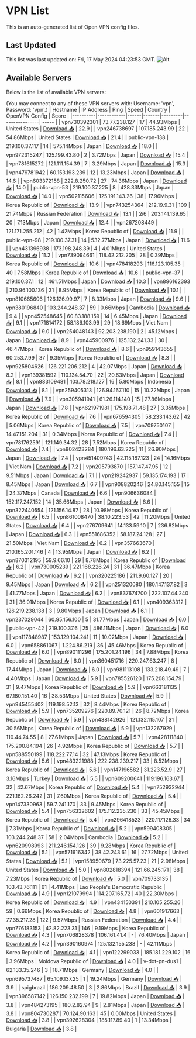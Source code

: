 # VPN List

This is an auto-generated list of Open VPN config files.

## Last Updated

This list was last updated on: Fri, 17 May 2024 04:23:53 GMT.
![Alt](https://repobeats.axiom.co/api/embed/186b98318ef1479477931607c1ad7d823f12451f.svg "Repobeats analytics image")

## Available Servers

Below is the list of available VPN servers:

(You may connect to any of these VPN servers with: Username: 'vpn', Password: 'vpn'.)
| Hostname | IP Address | Ping | Speed | Country | OpenVPN Config | Score |
|----------|------------|------|-------|---------|----------------| ----- |
| vpn730392301 | 73.77.238.127 | 17 | 44.93Mbps | United States | [Download 📥](./configs/server_0_US.ovpn) | 22.9 |
| vpn246738697 | 107.185.243.99 | 22 | 54.86Mbps | United States | [Download 📥](./configs/server_1_US.ovpn) | 21.4 |
| public-vpn-138 | 219.100.37.117 | 14 | 575.14Mbps | Japan | [Download 📥](./configs/server_2_JP.ovpn) | 18.0 |
| vpn972315247 | 125.199.43.80 | 2 | 3.72Mbps | Japan | [Download 📥](./configs/server_3_JP.ovpn) | 15.4 |
| vpn781615272 | 121.111.154.39 | 7 | 3.29Mbps | Japan | [Download 📥](./configs/server_4_JP.ovpn) | 15.3 |
| vpn479781942 | 60.153.193.239 | 12 | 13.23Mbps | Japan | [Download 📥](./configs/server_5_JP.ovpn) | 14.6 |
| vpn603372158 | 222.8.250.72 | 27 | 74.36Mbps | Japan | [Download 📥](./configs/server_6_JP.ovpn) | 14.0 |
| public-vpn-53 | 219.100.37.225 | 8 | 428.33Mbps | Japan | [Download 📥](./configs/server_7_JP.ovpn) | 14.0 |
| vpn502115606 | 125.191.143.26 | 38 | 17.96Mbps | Korea Republic of | [Download 📥](./configs/server_8_KR.ovpn) | 13.9 |
| vpn743254364 | 212.19.9.31 | 109 | 21.74Mbps | Russian Federation | [Download 📥](./configs/server_9_RU.ovpn) | 13.1 |
| 2i6 | 203.141.139.65 | 20 | 7.13Mbps | Japan | [Download 📥](./configs/server_10_JP.ovpn) | 12.4 |
| vpn267208449 | 121.171.255.212 | 42 | 1.42Mbps | Korea Republic of | [Download 📥](./configs/server_11_KR.ovpn) | 11.9 |
| public-vpn-98 | 219.100.37.31 | 14 | 532.77Mbps | Japan | [Download 📥](./configs/server_12_JP.ovpn) | 11.6 |
| vpn431396938 | 173.198.248.39 | 4 | 4.01Mbps | United States | [Download 📥](./configs/server_13_US.ovpn) | 11.2 |
| vpn739094661 | 118.42.212.205 | 28 | 0.39Mbps | Korea Republic of | [Download 📥](./configs/server_14_KR.ovpn) | 10.6 |
| vpn478418293 | 116.123.105.35 | 40 | 7.58Mbps | Korea Republic of | [Download 📥](./configs/server_15_KR.ovpn) | 10.6 |
| public-vpn-37 | 219.100.37.1 | 12 | 461.51Mbps | Japan | [Download 📥](./configs/server_16_JP.ovpn) | 10.3 |
| vpn896162393 | 210.96.100.136 | 31 | 8.95Mbps | Korea Republic of | [Download 📥](./configs/server_17_KR.ovpn) | 10.1 |
| vpn810665606 | 126.126.99.97 | 7 | 8.33Mbps | Japan | [Download 📥](./configs/server_18_JP.ovpn) | 9.6 |
| vpn380196840 | 103.244.248.37 | 59 | 0.66Mbps | Cambodia | [Download 📥](./configs/server_19_KH.ovpn) | 9.4 |
| vpn452548645 | 60.83.188.159 | 14 | 6.45Mbps | Japan | [Download 📥](./configs/server_20_JP.ovpn) | 9.1 |
| vpn171814172 | 58.186.103.99 | 29 | 18.69Mbps | Viet Nam | [Download 📥](./configs/server_21_VN.ovpn) | 9.0 |
| vpn254048143 | 92.203.238.190 | 2 | 45.12Mbps | Japan | [Download 📥](./configs/server_22_JP.ovpn) | 8.9 |
| vpn445900976 | 125.132.241.33 | 30 | 46.47Mbps | Korea Republic of | [Download 📥](./configs/server_23_KR.ovpn) | 8.6 |
| vpn959143655 | 60.253.7.99 | 37 | 9.35Mbps | Korea Republic of | [Download 📥](./configs/server_24_KR.ovpn) | 8.3 |
| vpn925804626 | 126.221.206.212 | 4 | 42.07Mbps | Japan | [Download 📥](./configs/server_25_JP.ovpn) | 8.2 |
| vpn139381592 | 110.134.54.70 | 22 | 20.63Mbps | Japan | [Download 📥](./configs/server_26_JP.ovpn) | 8.1 |
| vpn883109481 | 103.78.218.127 | 16 | 5.80Mbps | Indonesia | [Download 📥](./configs/server_27_ID.ovpn) | 8.1 |
| vpn259405313 | 126.94.167.110 | 15 | 10.22Mbps | Japan | [Download 📥](./configs/server_28_JP.ovpn) | 7.9 |
| vpn305941941 | 61.26.114.140 | 15 | 27.86Mbps | Japan | [Download 📥](./configs/server_29_JP.ovpn) | 7.8 |
| vpn621971981 | 175.198.71.48 | 27 | 3.35Mbps | Korea Republic of | [Download 📥](./configs/server_30_KR.ovpn) | 7.6 |
| vpn676594305 | 58.233.143.62 | 42 | 5.06Mbps | Korea Republic of | [Download 📥](./configs/server_31_KR.ovpn) | 7.5 |
| vpn709750107 | 14.47.151.204 | 31 | 0.34Mbps | Korea Republic of | [Download 📥](./configs/server_32_KR.ovpn) | 7.4 |
| vpn781762591 | 121.149.34.32 | 28 | 7.52Mbps | Korea Republic of | [Download 📥](./configs/server_33_KR.ovpn) | 7.4 |
| vpn802423284 | 180.196.63.225 | 11 | 26.90Mbps | Japan | [Download 📥](./configs/server_34_JP.ovpn) | 7.4 |
| vpn451409743 | 42.115.187.123 | 24 | 14.16Mbps | Viet Nam | [Download 📥](./configs/server_35_VN.ovpn) | 7.2 |
| vpn205793870 | 157.147.47.95 | 12 | 9.51Mbps | Japan | [Download 📥](./configs/server_36_JP.ovpn) | 7.1 |
| vpn219242937 | 59.135.174.193 | 17 | 8.45Mbps | Japan | [Download 📥](./configs/server_37_JP.ovpn) | 6.7 |
| vpn908820246 | 24.80.145.155 | 15 | 24.37Mbps | Canada | [Download 📥](./configs/server_38_CA.ovpn) | 6.6 |
| vpn906636084 | 152.117.247.152 | 14 | 35.66Mbps | Japan | [Download 📥](./configs/server_39_JP.ovpn) | 6.6 |
| vpn322440554 | 121.156.14.87 | 28 | 10.98Mbps | Korea Republic of | [Download 📥](./configs/server_40_KR.ovpn) | 6.5 |
| vpn861008470 | 38.10.223.53 | 42 | 11.20Mbps | United States | [Download 📥](./configs/server_41_US.ovpn) | 6.4 |
| vpn276709641 | 14.133.59.10 | 7 | 236.82Mbps | Japan | [Download 📥](./configs/server_42_JP.ovpn) | 6.3 |
| vpn551686352 | 58.187.24.128 | 27 | 21.50Mbps | Viet Nam | [Download 📥](./configs/server_43_VN.ovpn) | 6.2 |
| vpn357663670 | 210.165.201.146 | 4 | 13.95Mbps | Japan | [Download 📥](./configs/server_44_JP.ovpn) | 6.2 |
| vpn870312195 | 59.9.66.10 | 29 | 8.78Mbps | Korea Republic of | [Download 📥](./configs/server_45_KR.ovpn) | 6.2 |
| vpn730005239 | 221.168.226.24 | 31 | 36.47Mbps | Korea Republic of | [Download 📥](./configs/server_46_KR.ovpn) | 6.2 |
| vpn320225186 | 211.9.60.127 | 20 | 9.45Mbps | Japan | [Download 📥](./configs/server_47_JP.ovpn) | 6.2 |
| vpn251320080 | 180.147.137.82 | 3 | 41.77Mbps | Japan | [Download 📥](./configs/server_48_JP.ovpn) | 6.2 |
| vpn837674700 | 222.107.44.240 | 31 | 36.01Mbps | Korea Republic of | [Download 📥](./configs/server_49_KR.ovpn) | 6.1 |
| vpn409363312 | 126.219.238.138 | 3 | 9.80Mbps | Japan | [Download 📥](./configs/server_50_JP.ovpn) | 6.1 |
| vpn237029044 | 60.95.156.100 | 5 | 31.77Mbps | Japan | [Download 📥](./configs/server_51_JP.ovpn) | 6.0 |
| public-vpn-42 | 219.100.37.6 | 25 | 486.11Mbps | Japan | [Download 📥](./configs/server_52_JP.ovpn) | 6.0 |
| vpn117848987 | 153.129.104.241 | 11 | 10.02Mbps | Japan | [Download 📥](./configs/server_53_JP.ovpn) | 6.0 |
| vpn658861067 | 1.224.86.219 | 36 | 45.46Mbps | Korea Republic of | [Download 📥](./configs/server_54_KR.ovpn) | 6.0 |
| vpn890111296 | 175.201.24.196 | 34 | 7.88Mbps | Korea Republic of | [Download 📥](./configs/server_55_KR.ovpn) | 6.0 |
| vpn360451716 | 220.247.63.247 | 8 | 17.44Mbps | Japan | [Download 📥](./configs/server_56_JP.ovpn) | 6.0 |
| vpn981113108 | 133.218.49.49 | 7 | 4.40Mbps | Japan | [Download 📥](./configs/server_57_JP.ovpn) | 5.9 |
| vpn785526120 | 175.208.154.79 | 31 | 9.47Mbps | Korea Republic of | [Download 📥](./configs/server_58_KR.ovpn) | 5.9 |
| vpn663181135 | 67.180.151.40 | 16 | 38.53Mbps | United States | [Download 📥](./configs/server_59_US.ovpn) | 5.9 |
| vpn945455402 | 119.198.52.13 | 32 | 8.44Mbps | Korea Republic of | [Download 📥](./configs/server_60_KR.ovpn) | 5.9 |
| vpn735209276 | 220.89.70.121 | 26 | 8.72Mbps | Korea Republic of | [Download 📥](./configs/server_61_KR.ovpn) | 5.9 |
| vpn438142926 | 121.132.115.107 | 31 | 30.56Mbps | Korea Republic of | [Download 📥](./configs/server_62_KR.ovpn) | 5.9 |
| vpn132267929 | 110.44.74.55 | 8 | 27.61Mbps | Japan | [Download 📥](./configs/server_63_JP.ovpn) | 5.7 |
| vpn428111840 | 175.200.84.194 | 26 | 4.92Mbps | Korea Republic of | [Download 📥](./configs/server_64_KR.ovpn) | 5.7 |
| vpn588550199 | 118.222.77.14 | 32 | 47.13Mbps | Korea Republic of | [Download 📥](./configs/server_65_KR.ovpn) | 5.6 |
| vpn483221988 | 222.238.239.217 | 33 | 8.52Mbps | Korea Republic of | [Download 📥](./configs/server_66_KR.ovpn) | 5.6 |
| vpn147196582 | 31.223.52.9 | 27 | 3.16Mbps | Turkey | [Download 📥](./configs/server_67_TR.ovpn) | 5.5 |
| vpn609200641 | 119.196.163.67 | 32 | 42.67Mbps | Korea Republic of | [Download 📥](./configs/server_68_KR.ovpn) | 5.4 |
| vpn752932944 | 221.162.26.242 | 31 | 7.60Mbps | Korea Republic of | [Download 📥](./configs/server_69_KR.ovpn) | 5.4 |
| vpn147330963 | 59.7.241.170 | 33 | 9.45Mbps | Korea Republic of | [Download 📥](./configs/server_70_KR.ovpn) | 5.4 |
| vpn756332602 | 175.112.235.230 | 33 | 45.45Mbps | Korea Republic of | [Download 📥](./configs/server_71_KR.ovpn) | 5.4 |
| vpn296418523 | 220.117.126.33 | 34 | 7.31Mbps | Korea Republic of | [Download 📥](./configs/server_72_KR.ovpn) | 5.2 |
| vpn599408305 | 103.244.248.37 | 58 | 2.04Mbps | Cambodia | [Download 📥](./configs/server_73_KH.ovpn) | 5.2 |
| vpn620998993 | 211.246.154.126 | 39 | 9.28Mbps | Korea Republic of | [Download 📥](./configs/server_74_KR.ovpn) | 5.1 |
| vpn571616342 | 38.42.243.61 | 16 | 27.72Mbps | United States | [Download 📥](./configs/server_75_US.ovpn) | 5.1 |
| vpn158950679 | 73.225.57.23 | 21 | 2.98Mbps | United States | [Download 📥](./configs/server_76_US.ovpn) | 5.0 |
| vpn802818394 | 121.66.245.171 | 38 | 7.23Mbps | Korea Republic of | [Download 📥](./configs/server_77_KR.ovpn) | 5.0 |
| vpn709733135 | 103.43.76.111 | 61 | 4.41Mbps | Lao People's Democratic Republic | [Download 📥](./configs/server_78_LA.ovpn) | 4.9 |
| vpn121079994 | 114.207.165.72 | 40 | 22.30Mbps | Korea Republic of | [Download 📥](./configs/server_79_KR.ovpn) | 4.9 |
| vpn434150391 | 210.105.255.26 | 59 | 0.66Mbps | Korea Republic of | [Download 📥](./configs/server_80_KR.ovpn) | 4.8 |
| vpn601917663 | 77.35.217.28 | 122 | 9.57Mbps | Russian Federation | [Download 📥](./configs/server_81_RU.ovpn) | 4.4 |
| vpn776183153 | 42.82.223.31 | 146 | 9.19Mbps | Korea Republic of | [Download 📥](./configs/server_82_KR.ovpn) | 4.3 |
| vpn706828378 | 106.161.41.4 | - | 76.40Mbps | Japan | [Download 📥](./configs/server_83_JP.ovpn) | 4.2 |
| vpn390160974 | 125.132.155.238 | - | 42.11Mbps | Korea Republic of | [Download 📥](./configs/server_84_KR.ovpn) | 4.1 |
| vpn122299033 | 185.181.229.102 | 16 | 3.96Mbps | Moldova Republic of | [Download 📥](./configs/server_85_MD.ovpn) | 4.0 |
| v-dot-pn-dus1 | 62.133.35.246 | 3 | 18.71Mbps | Germany | [Download 📥](./configs/server_86_DE.ovpn) | 4.0 |
| vpn695737487 | 65.109.137.25 | 1 | 19.24Mbps | Germany | [Download 📥](./configs/server_87_DE.ovpn) | 3.9 |
| spigbrazil | 186.209.48.50 | 3 | 2.86Mbps | Brazil | [Download 📥](./configs/server_88_BR.ovpn) | 3.9 |
| vpn396587142 | 126.150.232.199 | 7 | 19.82Mbps | Japan | [Download 📥](./configs/server_89_JP.ovpn) | 3.8 |
| vpn484273195 | 180.2.82.94 | 9 | 2.81Mbps | Japan | [Download 📥](./configs/server_90_JP.ovpn) | 3.8 |
| vpn804730287 | 70.124.90.163 | 45 | 0.00Mbps | United States | [Download 📥](./configs/server_91_US.ovpn) | 3.8 |
| vpn392628304 | 185.117.89.40 | 1 | 13.34Mbps | Bulgaria | [Download 📥](./configs/server_92_BG.ovpn) | 3.8 |
